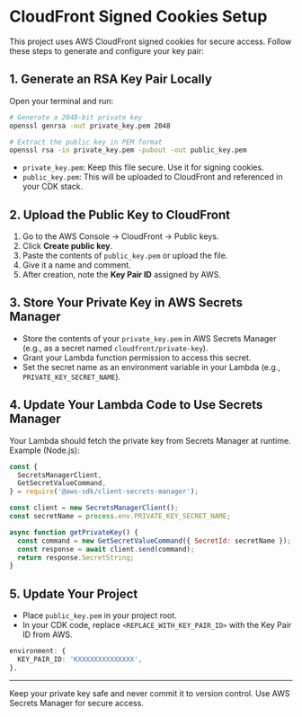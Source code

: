 # CloudFront Signed Cookies Setup

This project uses AWS CloudFront signed cookies for secure access. Follow these steps to generate and configure your key pair:

## 1. Generate an RSA Key Pair Locally

Open your terminal and run:

```sh
# Generate a 2048-bit private key
openssl genrsa -out private_key.pem 2048

# Extract the public key in PEM format
openssl rsa -in private_key.pem -pubout -out public_key.pem
```

- `private_key.pem`: Keep this file secure. Use it for signing cookies.
- `public_key.pem`: This will be uploaded to CloudFront and referenced in your CDK stack.

## 2. Upload the Public Key to CloudFront

1. Go to the AWS Console → CloudFront → Public keys.
2. Click **Create public key**.
3. Paste the contents of `public_key.pem` or upload the file.
4. Give it a name and comment.
5. After creation, note the **Key Pair ID** assigned by AWS.

## 3. Store Your Private Key in AWS Secrets Manager

- Store the contents of your `private_key.pem` in AWS Secrets Manager (e.g., as a secret named `cloudfront/private-key`).
- Grant your Lambda function permission to access this secret.
- Set the secret name as an environment variable in your Lambda (e.g., `PRIVATE_KEY_SECRET_NAME`).

## 4. Update Your Lambda Code to Use Secrets Manager

Your Lambda should fetch the private key from Secrets Manager at runtime. Example (Node.js):

```js
const {
  SecretsManagerClient,
  GetSecretValueCommand,
} = require('@aws-sdk/client-secrets-manager');

const client = new SecretsManagerClient();
const secretName = process.env.PRIVATE_KEY_SECRET_NAME;

async function getPrivateKey() {
  const command = new GetSecretValueCommand({ SecretId: secretName });
  const response = await client.send(command);
  return response.SecretString;
}
```

## 5. Update Your Project

- Place `public_key.pem` in your project root.
- In your CDK code, replace `<REPLACE_WITH_KEY_PAIR_ID>` with the Key Pair ID from AWS.

```typescript
environment: {
  KEY_PAIR_ID: 'KXXXXXXXXXXXXXX',
},
```

---

Keep your private key safe and never commit it to version control. Use AWS Secrets Manager for secure access.
